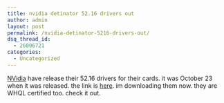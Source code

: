 ```yaml
---
title: nvidia detinator 52.16 drivers out
author: admin
layout: post
permalink: /nvidia-detinator-5216-drivers-out/
dsq_thread_id:
  - 26006721
categories:
  - Uncategorized
---
```

[NVidia][1] have release their 52.16 drivers for their cards. it was October 23 when it was released. the link is [here][2]. im downloading them now. they are WHQL certified too. check it out.

 [1]: http://www.nvidia.com
 [2]: http://www.nvidia.com/object/winxp_2k_52.16